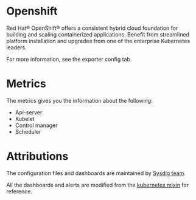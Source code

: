 # Openshift
Red Hat® OpenShift® offers a consistent hybrid cloud foundation for building and scaling containerized applications.
Benefit from streamlined platform installation and upgrades from one of the enterprise Kubernetes leaders.

For more information, see the exporter config tab.

# Metrics
The metrics gives you the information about the following:
- Api-server
- Kubelet
- Control manager
- Scheduler

# Attributions
The configuration files and dashboards are maintained by [Sysdig team](https://sysdig.com/).

All the dashboards and alerts are modified from the [kubernetes mixin](https://github.com/kubernetes-monitoring/kubernetes-mixin) for reference.
